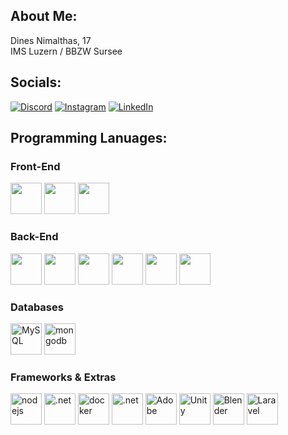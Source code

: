 ## About Me:
Dines Nimalthas, 17<br>IMS Luzern / BBZW Sursee<br>
## Socials:
[![Discord](https://img.shields.io/badge/Discord-%237289DA.svg?logo=discord&logoColor=white)](https://discordapp.com/users/425393408379584524) [![Instagram](https://img.shields.io/badge/Instagram-%23E4405F.svg?logo=Instagram&logoColor=white)](https://instagram.com/dines.luu) [![LinkedIn](https://img.shields.io/badge/LinkedIn-%230077B5.svg?logo=linkedin&logoColor=white)](https://linkedin.com/in/dines.nimalthas) 
## Programming Lanuages:

### Front-End
<p align='left'>
<img src="https://cdn.jsdelivr.net/npm/programming-languages-logos/src/javascript/javascript.png" height="50">
<img src="https://cdn.jsdelivr.net/npm/programming-languages-logos/src/html/html.png" height="50"> 
<img src="https://cdn.jsdelivr.net/npm/programming-languages-logos/src/css/css.png" height="50"> 
</p>

### Back-End
<p align='left'>  
<img src="https://cdn.jsdelivr.net/npm/programming-languages-logos/src/csharp/csharp.png" height="50">
<img src="https://cdn.jsdelivr.net/npm/programming-languages-logos/src/python/python.png" height="50">
<img src="https://cdn.jsdelivr.net/npm/programming-languages-logos/src/go/go.png" height="50"> 
<img src="https://cdn.jsdelivr.net/npm/programming-languages-logos/src/php/php.png" height="50"> 
<img src="https://cdn.jsdelivr.net/npm/programming-languages-logos/src/lua/lua.png" height="50">
<img src="https://upload.wikimedia.org/wikipedia/commons/2/2f/PowerShell_5.0_icon.png" height="50">
</p>

### Databases
<p align='left'>
<img src="https://cdn.jsdelivr.net/gh/devicons/devicon/icons/mysql/mysql-original-wordmark.svg" height="50" alt="MySQL">  
<img src="https://www.vectorlogo.zone/logos/mongodb/mongodb-icon.svg" height="50" alt="mongodb">  
</p>

### Frameworks & Extras
<p align='left'>
<img src="https://upload.wikimedia.org/wikipedia/commons/thumb/d/d9/Node.js_logo.svg/2560px-Node.js_logo.svg.png" height="50" alt="nodejs">  
<img src="https://upload.wikimedia.org/wikipedia/commons/7/7d/Microsoft_.NET_logo.svg" height="50" alt=".net">
<img src="https://images.crunchbase.com/image/upload/c_lpad,f_auto,q_auto:eco,dpr_1/ywjqppks5ffcnbfjuttq" height="50" alt="docker">
<img src="https://upload.wikimedia.org/wikipedia/commons/thumb/2/22/Pandas_mark.svg/274px-Pandas_mark.svg.png" height="50" alt=".net">
<img src="https://upload.wikimedia.org/wikipedia/commons/a/ac/Creative_Cloud.svg" height="50" alt="Adobe">
<img src="https://cdn4.iconfinder.com/data/icons/various-icons-2/476/Unity.png" height="50" alt="Unity">
<img src="https://upload.wikimedia.org/wikipedia/commons/thumb/0/0c/Blender_logo_no_text.svg/2503px-Blender_logo_no_text.svg.png" height="50" alt="Blender">
<img src="https://assets.bigcartel.com/account_images/3152111/laravel-logo.png?auto=format&fit=max&h=1200&w=1200" height="50" alt="Laravel">
</p>

